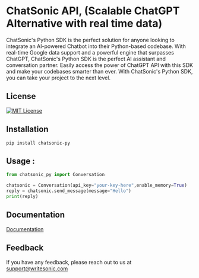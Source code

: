 
# ChatSonic API, (Scalable ChatGPT Alternative with real time data) 



ChatSonic's Python SDK is the perfect solution for anyone looking to integrate an AI-powered Chatbot into their Python-based codebase. With real-time Google data support and a powerful engine that surpasses ChatGPT, ChatSonic's Python SDK is the perfect AI assistant and conversation partner. Easily access the power of ChatGPT API with this SDK and make your codebases smarter than ever. With ChatSonic's Python SDK, you can take your project to the next level.



## License


[![MIT License](https://img.shields.io/badge/License-MIT-green.svg)](https://choosealicense.com/licenses/mit/)
## Installation 

``` pip install chatsonic-py ```


## Usage :


```Python
from chatsonic_py import Conversation

chatsonic = Conversation(api_key="your-key-here",enable_memory=True)
reply = chatsonic.send_message(message="Hello")
print(reply)

```



## Documentation

[Documentation](https://linktodocumentation)


## Feedback

If you have any feedback, please reach out to us at support@writesonic.com

